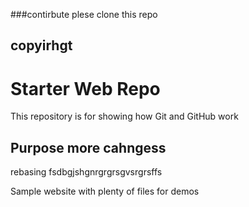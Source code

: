 ###contirbute
plese clone this repo
## copyirhgt 
# Starter Web Repo

This repository is for showing how Git and GitHub work

## Purpose more cahngess
rebasing fsdbgjshgnrgrgrsgvsrgrsffs

Sample website with plenty of files for demos